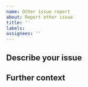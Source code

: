 ```yaml
---
name: Other issue report
about: Report other issue
title: ''
labels: 
assignees: ''
---
```


## Describe your issue

## Further context

<!-- If helpful please provide screenshots, logs, links to other related issues. -->

